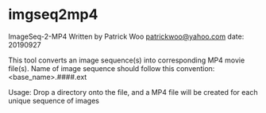 # imgseq2mp4
ImageSeq-2-MP4 
Written by Patrick Woo patrickwoo@yahoo.com
date: 20190927

This tool converts an image sequence(s) into corresponding MP4 movie file(s).
Name of image sequence should follow this convention:
    <base_name>.####.ext

Usage:
    Drop a directory onto the file, and a MP4 file will be created for each unique sequence of images 
